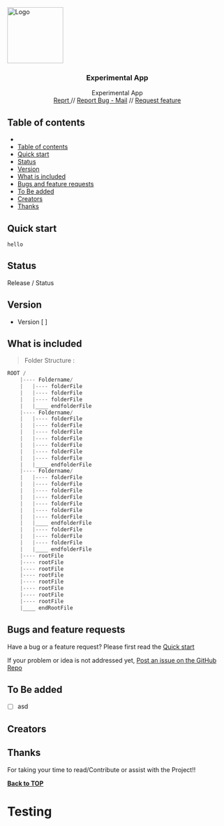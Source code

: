 <a href="javascript:void(0)" target="__blank">
  <img src="javascript:void(0)" alt="Logo" width=128 height=128> </a>

<h3 align="center">
   Experimental App
</h3>
<p align="center">
     Experimental App
 <br>
   <a href="javascript:void(0)">Reprt </a> // <a href="javascript:void(0)">Report Bug - Mail</a> // 
   <a href="javascript:void(0)">Request
   feature</a>
</p>
</p>

## 

## Table of contents

- [](#)
- [Table of contents](#table-of-contents)
- [Quick start](#quick-start)
- [Status](#status)
- [Version](#version)
- [What is included](#what-is-included)
- [Bugs and feature requests](#bugs-and-feature-requests)
- [To Be added](#to-be-added)
- [Creators](#creators)
- [Thanks](#thanks)
<!--  -->

## Quick start

```code
hello
```

## Status

Release / Status

## Version

- Version [ ]

## What is included

> Folder Structure :

```csharp
ROOT /
    |---- Foldername/
    |   |---- folderFile
    |   |---- folderFile
    |   |---- folderFile
    |   |____ endfolderFile
    |---- Foldername/
    |   |---- folderFile
    |   |---- folderFile
    |   |---- folderFile
    |   |---- folderFile
    |   |---- folderFile
    |   |---- folderFile
    |   |---- folderFile
    |   |____ endfolderFile
    |---- Foldername/
    |   |---- folderFile
    |   |---- folderFile
    |   |---- folderFile
    |   |---- folderFile
    |   |---- folderFile
    |   |---- folderFile
    |   |---- folderFile
    |   |____ endfolderFile
    |   |---- folderFile
    |   |---- folderFile
    |   |---- folderFile
    |   |____ endfolderFile
    |---- rootFile
    |---- rootFile
    |---- rootFile
    |---- rootFile
    |---- rootFile
    |---- rootFile
    |---- rootFile
    |---- rootFile
    |____ endRootFile

```

## Bugs and feature requests

Have a bug or a feature request? Please first read the [Quick start](#quick-start)

If your problem or idea is not addressed yet, 
[Post an issue on the GitHub Repo](https://github.com/Ambushfall/experimentalapp/issues/new/choose)

## To Be added

- [ ] asd

## Creators


## Thanks

For taking your time to read/Contribute or assist with the Project!!

**[Back to TOP](#)**

# Testing
<!--  -->